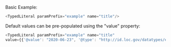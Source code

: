 Basic Example:

```js
<TypedLiteral paramPrefix="example" name="title"/>
```

Default values can be pre-populated using the "value" property:

```js
<TypedLiteral paramPrefix="example" name="title"
value={{'@value': "2020-06-23", '@type': "http://id.loc.gov/datatypes/edtf"}} />
```
